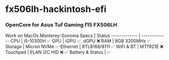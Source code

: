 # fx506lh-hackintosh-efi
### OpenCore for Asus Tuf Gaming f15 FX506LH
Work on MacOs Monterey-Sonoma
Specs  | Status
------------- | -------------
CPU  | i5-10300H :white_check_mark:
GPU  | iGPU :white_check_mark:, dGPU :x:
RAM  | 8GB 3200MHz :white_check_mark: 
Storage  | Micron NVMe :white_check_mark:
Ethernet  | RTL8168/8111 :white_check_mark:
WiFi & BT  | MT7921E :x:
Touchpad  | ELAN I2C HID :x: :white_check_mark:
Battery & Status | :white_check_mark:
